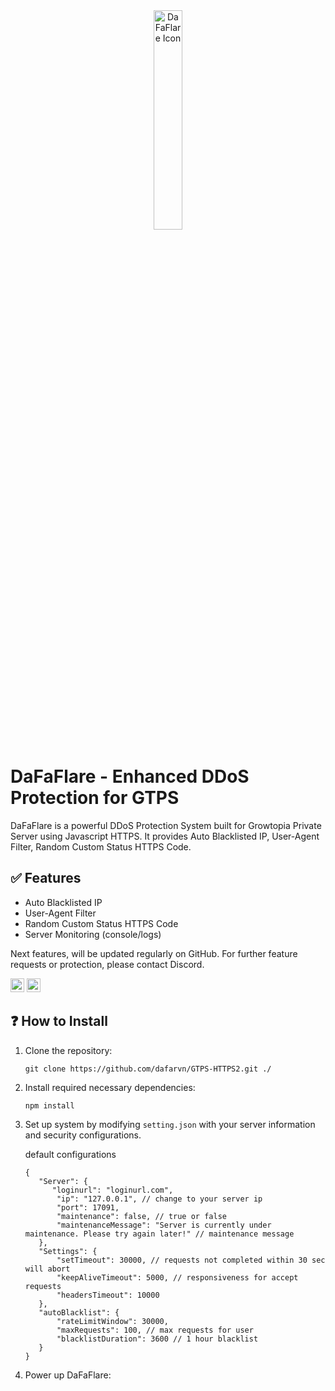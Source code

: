 <div id="top"</div>
<div align="center" ><img width="30%" alt="DaFaFlare Icon" src="https://i.ibb.co.com/VJTL6Zz/favicon.png"></div>

# DaFaFlare - Enhanced DDoS Protection for GTPS

DaFaFlare is a powerful DDoS Protection System built for Growtopia Private Server using Javascript HTTPS.
It provides Auto Blacklisted IP, User-Agent Filter, Random Custom Status HTTPS Code.

## ✅ Features
- Auto Blacklisted IP
- User-Agent Filter
- Random Custom Status HTTPS Code
- Server Monitoring (console/logs)

Next features, will be updated regularly on GitHub. For further feature requests or protection, please contact Discord.

<a href="https://github.com/dafarvn"><img alt="Link to my GitHub" src="https://img.shields.io/github/followers/dafarvn?style=for-the-badge&color=181717&logo=github&logoColor=181717&label=@dafarvn" height="22px"></a>
<a href="https://discord.com/channels/@me/1136638093101891665"><img alt="link to my Discord" src="https://img.shields.io/static/v1?label&message=dfarvn&color=000000&style=for-the-badge&logo=discord" height="22px"/></a>

## ❓ How to Install
1. Clone the repository:
   
   ```
   git clone https://github.com/dafarvn/GTPS-HTTPS2.git ./
   ```
2. Install required necessary dependencies:

   ```
   npm install
   ```

3. Set up system by modifying `setting.json` with your server information and security configurations.
   
   default configurations
   ```
   {
      "Server": {
         "loginurl": "loginurl.com",
          "ip": "127.0.0.1", // change to your server ip
          "port": 17091,
          "maintenance": false, // true or false
          "maintenanceMessage": "Server is currently under maintenance. Please try again later!" // maintenance message
      },
      "Settings": {
          "setTimeout": 30000, // requests not completed within 30 sec will abort
          "keepAliveTimeout": 5000, // responsiveness for accept requests
          "headersTimeout": 10000
      },
      "autoBlacklist": {
          "rateLimitWindow": 30000,
          "maxRequests": 100, // max requests for user 
          "blacklistDuration": 3600 // 1 hour blacklist
      }
   }
   ```

5. Power up DaFaFlare:

   ```
